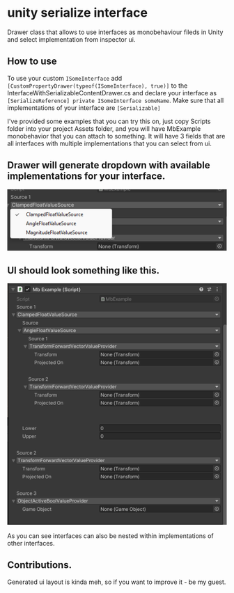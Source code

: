 # unity serialize interface
Drawer class that allows to use interfaces as monobehaviour fileds in Unity and select implementation from inspector ui.

## How to use

To use your custom ```ISomeInterface``` add ```[CustomPropertyDrawer(typeof(ISomeInterface), true)]``` to the InterfaceWithSerializableContentDrawer.cs
and declare your interface as ```[SerializeReference] private ISomeInterface someName```. Make sure that all implementations of your interface are ```[Serializable]```

I've provided some examples that you can try this on, just copy Scripts folder into your project Assets folder, and you will have MbExample monobehavior that you can attach to something. It will have 3 fields that are all interfaces with multiple implementations that you can select from ui.

## Drawer will generate dropdown with available implementations for your interface.

![Selection example](Screenshots/Mb_example_editor_dropdown.png?raw=true "Ui will look something like this")


## UI should look something like this.

![Ui Example](Screenshots/Mb_example_editor.png?raw=true "Ui will look something like this")

As you can see interfaces can also be nested within implementations of other interfaces.

## Contributions.

Generated ui layout is kinda meh, so if you want to improve it - be my guest. 


